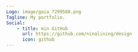 ```yaml
---
Logo: image/gaia_7299508.png
Tagline: My portfolio.
Social:
    - title: min GitHub
      url: https://github.com/ninalining/design
      icon: github
---
```

